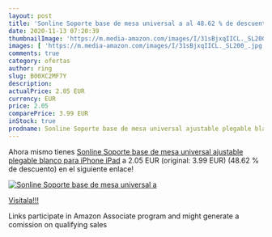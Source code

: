 ```yaml
---
layout: post
title: 'Sonline Soporte base de mesa universal a al 48.62 % de descuento'
date: 2020-11-13 07:20:39
thumbnailImage: 'https://m.media-amazon.com/images/I/31sBjxqIICL._SL200_.jpg'
images: [ 'https://m.media-amazon.com/images/I/31sBjxqIICL._SL200_.jpg' ]
comments: true
category: ofertas
author: ring
slug: B00XC2MF7Y
description:
actualPrice: 2.05 EUR
currency: EUR
price: 2.05
comparePrice: 3.99 EUR
inStock: true
prodname: Sonline Soporte base de mesa universal ajustable plegable blanco para iPhone iPad
---
```


Ahora mismo tienes [Sonline Soporte base de mesa universal ajustable plegable blanco para iPhone iPad](https://www.amazon.es/dp/B00XC2MF7Y/?tag=tolees-21) a 2.05 EUR (original: 3.99 EUR) (48.62 %  de descuento) en el siguiente enlace!

[![Sonline Soporte base de mesa universal a](https://m.media-amazon.com/images/I/31sBjxqIICL._SL200_.jpg)](https://www.amazon.es/dp/B00XC2MF7Y/?tag=tolees-21)

[Visítala!!!](https://www.amazon.es/dp/B00XC2MF7Y/?tag=tolees-21)

Links participate in Amazon Associate program and might generate a comission on qualifying sales
